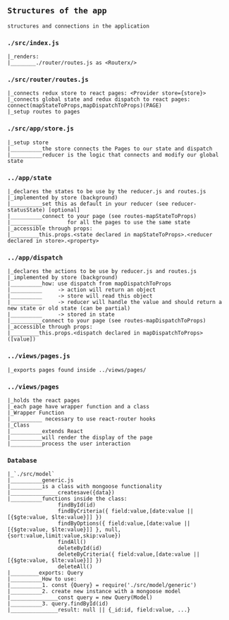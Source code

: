 
## `Structures of the app`
    structures and connections in the application


### `./src/index.js`
    |_renders:
    |________./router/routes.js as <Routerx/>

### `./src/router/routes.js`
    |_connects redux store to react pages: <Provider store={store}>
    |_connects global state and redux dispatch to react pages: connect(mapStateToProps,mapDispatchToProps)(PAGE)
    |_setup routes to pages

### `./src/app/store.js`
    |_setup store
    |__________the store connects the Pages to our state and dispatch
    |__________reducer is the logic that connects and modify our global state

### `../app/state`
    |_declares the states to be use by the reducer.js and routes.js
    |_implemented by store (background)
    |__________set this as default in your reducer (see reducer-statusState) [optional]
    |__________connect to your page (see routes-mapStateToProps)
    |__________        for all the pages to use the same state
    |_accessible through props:
    |_________this.props.<state declared in mapStateToProps>.<reducer declared in store>.<property>

### `../app/dispatch`
    |_declares the actions to be use by reducer.js and routes.js
    |_implemented by store (background)
    |__________how: use dispatch from mapDispatchToProps
    |__________     -> action will return an object
    |__________     -> store will read this object
    |__________     -> reducer will handle the value and should return a new state or old state (can be partial)
    |__________     -> stored in state
    |__________connect to your page (see routes-mapDispatchToProps)
    |_accessible through props:
    |_________this.props.<dispatch declared in mapDispatchToProps>([value])


### `../views/pages.js`
    |_exports pages found inside ../views/pages/

### `../views/pages`
    |_holds the react pages
    |_each page have wrapper function and a class
    |_Wrapper Function
    |__________ necessary to use react-router hooks
    |_Class
    |__________extends React
    |__________will render the display of the page
    |__________process the user interaction

### `Database`
    |_`./src/model`
    |__________generic.js
    |__________is a class with mongoose functionality    
    |_______________createsave({data})
    |__________functions inside the class:
                    findById(id)
                    findByCriteria({ field:value,[date:value || [{$gte:value, $lte:value}]] })
                    findByOptions({ field:value,[date:value || [{$gte:value, $lte:value}]] }, null, {sort:value,limit:value,skip:value})
                    findAll()
                    deleteById(id)
                    deleteByCriteria({ field:value,[date:value || [{$gte:value, $lte:value}]] })
                    deleteAll()
    |_________exports: Query
    |__________How to use:
    |__________1. const {Query} = require('./src/model/generic')
    |__________2. create new instance with a mongoose model
    |_______________const query = new Query(Model)
    |__________3. query.findById(id)
    |_______________result: null || {_id:id, field:value, ...}
